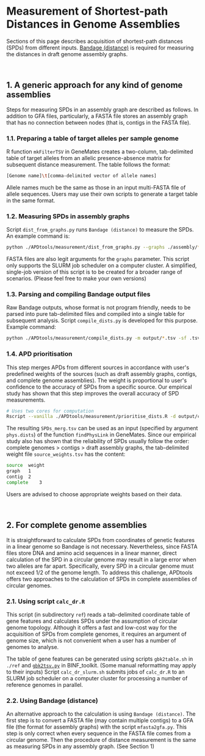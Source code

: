 # Measurement of Shortest-path Distances in Genome Assemblies

Sections of this page describes acquisition of shortest-path distances (SPDs) from different inputs. [Bandage (distance)](https://github.com/wanyuac/Bandage/tree/distance) is required for measuring the distances in draft genome assembly graphs.

<br/>

## 1. A generic approach for any kind of genome assemblies

Steps for measuring SPDs in an assembly graph are described as follows. In addition to GFA files, particularly, a FASTA file stores an assembly graph that has no connection between nodes (that is, contigs in the FASTA file).



### 1.1. Preparing a table of target alleles per sample genome

R function `mkFilterTSV` in GeneMates creates a two-column, tab-delimited table of target alleles from an allelic presence-absence matrix for subsequent distance measurement. The table follows the format:

```bash
[Genome name]\t[comma-delimited vector of allele names]
```

Allele names much be the same as those in an input multi-FASTA file of allele sequences. Users may use their own scripts to generate a target table in the same format.



### 1.2. Measuring SPDs in assembly graphs

Script `dist_from_graphs.py` runs `Bandage (distance)` to measure the SPDs. An example command is:

```bash
python ./APDtools/measurement/dist_from_graphs.py --graphs ./assembly/*.gfa --queries ./alleles/*_all_consensus.fna --filter target_alleles_perGenome.tsv --ext_id --suffix_graphs .gfa --suffix_queries _all_consensus.fna --suffix_out dataset1 --outdir output --bandage ./Bandage/Bandage --mem 4096 --walltime "0-0:30:0" --par group1 --other_args "--evfilter 1e-10 --ifilter 95 --minpatcov 0.95" > dataset1_SPDs.log
```

FASTA files are also legit arguments for the `graphs` parameter. This script only supports the SLURM job scheduler on a computer cluster. A simplified, single-job version of this script is to be created for a broader range of scenarios. (Please feel free to make your own versions)



### 1.3. Parsing and compiling Bandage output files

Raw Bandage outputs, whose format is not program friendly, needs to be parsed into pure tab-delimited files and compiled into a single table for subsequent analysis. Script `compile_dists.py` is developed for this purpose. Example command:

```bash
python ./APDtools/measurement/compile_dists.py -m output/*.tsv -sf .tsv -d "__" -od output/compiled -os SPDs.tsv -of failed_query_paths.tsv -oe errors.tsv > log/parse_dists.log
```



### 1.4. APD prioritisation

This step merges APDs from different sources in accordance with user's predefined weights of the sources (such as draft assembly graphs, contigs, and complete genome assemblies). The weight is proportional to user's confidence to the accuracy of SPDs from a specific source. Our empirical study has shown that this step improves the overall accuracy of SPD measurements. 

```bash
# Uses two cores for computation
Rscript --vanilla ./APDtools/measurement/prioritise_dists.R -d output/compiled/APDs.tsv -w output/compiled/source_weights.tsv -o output/compiled/SPDs_merg.tsv -c 2
```

The resulting `SPDs_merg.tsv` can be used as an input (specified by argument `phys.dists`) of the function `findPhysLink` in GeneMates. Since our empirical study also has shown that the reliability of SPDs usually follow the order: complete genomes > contigs > draft assembly graphs, the tab-delimited weight file `source_weights.tsv` has the content:

```bash
source	weight
graph	1
contig	2
complete	3
```

Users are advised to choose appropriate weights based on their data.

<br/>

## 2. For complete genome assemblies

It is straightforward to calculate SPDs from coordinates of genetic features in a linear genome so Bandage is not necessary. Nevertheless, since FASTA files store DNA and amino acid sequences in a linear manner, direct calculation of the SPD in a circular genome may result in a large error when two alleles are far apart. Specifically, every SPD in a circular genome must not exceed 1/2 of the genome length. To address this challenge, APDtools offers two approaches to the calculation of SPDs in complete assemblies of circular genomes.



### 2.1. Using script `calc_dr.R`

This script (in subdirectory `ref`) reads a tab-delimited coordinate table of gene features and calculates SPDs under the assumption of circular genome topology. Although it offers a fast and low-cost way for the acquisition of SPDs from complete genomes, it requires an argument of genome size, which is not convenient when a user has a number of genomes to analyse.

The table of gene features can be generated using scripts `gbk2table.sh` in `./ref` and [`gbk2tsv.py`](https://github.com/wanyuac/BINF_toolkit/blob/master/gbk2tsv.py) in BINF_toolkit. (Some manual reformatting may apply to their inputs) Script `calc_dr_slurm.sh` submits jobs of `calc_dr.R` to an SLURM job scheduler on a computer cluster for processing a number of reference genomes in parallel.



### 2.2. Using Bandage (distance)

An alternative approach to the calculation is using `Bandage (distance)`. The first step is to convert a FASTA file (may contain multiple contigs) to a GFA file (the format for assembly graphs) with the script `mfasta2gfa.py`. This step is only correct when every sequence in the FASTA file comes from a circular genome. Then the procedure of distance measurement is the same as measuring SPDs in any assembly graph. (See Section 1)

